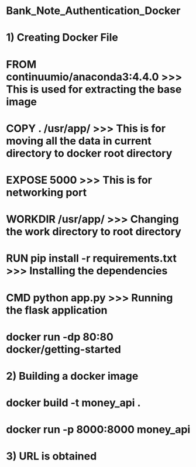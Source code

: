 # Bank_Note_Authentication_Docker

# 1) Creating Docker File

# FROM continuumio/anaconda3:4.4.0      >>> This is used for extracting the base image
# COPY . /usr/app/                      >>> This is for moving all the data in current directory to docker root directory
# EXPOSE 5000                           >>> This is for networking port
# WORKDIR /usr/app/                     >>> Changing the work directory to root directory
# RUN pip install -r requirements.txt   >>> Installing the dependencies
# CMD python app.py                     >>> Running the flask application


# docker run -dp 80:80 docker/getting-started

# 2) Building a docker image

# docker build -t money_api .
# docker run -p 8000:8000 money_api

# 3) URL is obtained 
